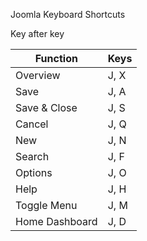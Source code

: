 
Joomla Keyboard Shortcuts

Key after key

Function  | Keys
--|--
 Overview | J, X|
Save  | J, A
Save & Close  | J, S
Cancel  | J, Q
New  | J, N
Search  | J, F
Options  | J, O
Help  | J, H
Toggle Menu  | J, M
Home Dashboard  | J, D
